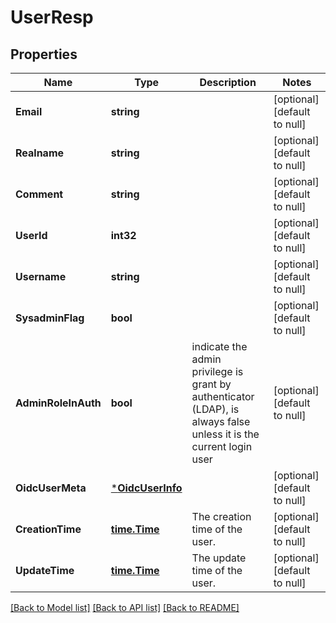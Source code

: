 # UserResp

## Properties
Name | Type | Description | Notes
------------ | ------------- | ------------- | -------------
**Email** | **string** |  | [optional] [default to null]
**Realname** | **string** |  | [optional] [default to null]
**Comment** | **string** |  | [optional] [default to null]
**UserId** | **int32** |  | [optional] [default to null]
**Username** | **string** |  | [optional] [default to null]
**SysadminFlag** | **bool** |  | [optional] [default to null]
**AdminRoleInAuth** | **bool** | indicate the admin privilege is grant by authenticator (LDAP), is always false unless it is the current login user | [optional] [default to null]
**OidcUserMeta** | [***OidcUserInfo**](OIDCUserInfo.md) |  | [optional] [default to null]
**CreationTime** | [**time.Time**](time.Time.md) | The creation time of the user. | [optional] [default to null]
**UpdateTime** | [**time.Time**](time.Time.md) | The update time of the user. | [optional] [default to null]

[[Back to Model list]](../README.md#documentation-for-models) [[Back to API list]](../README.md#documentation-for-api-endpoints) [[Back to README]](../README.md)


